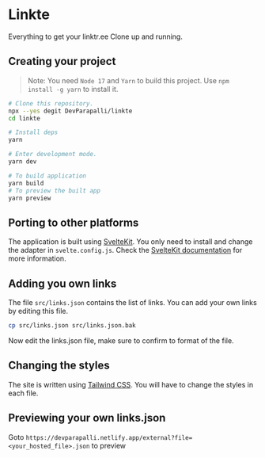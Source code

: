 # Linkte

Everything to get your linktr.ee Clone up and running.

## Creating your project

> Note: You need `Node 17` and `Yarn` to build this project. Use `npm install -g yarn` to install it.

```bash
# Clone this repository.
npx --yes degit DevParapalli/linkte
cd linkte

# Install deps
yarn

# Enter development mode.
yarn dev

# To build application
yarn build
# To preview the built app
yarn preview
```

## Porting to other platforms

The application is built using [SvelteKit](https://kit.svelte.dev/). You only need to install and change the adapter in `svelte.config.js`. Check the [SvelteKit documentation](https://kit.svelte.dev/docs#adapters) for more information.

## Adding you own links

The file `src/links.json` contains the list of links. You can add your own links by editing this file.

```bash
cp src/links.json src/links.json.bak
```

Now edit the links.json file, make sure to confirm to format of the file.

## Changing the styles

The site is written using [Tailwind CSS](https://tailwindcss.com/). You will have to change the styles in each file.

## Previewing your own links.json

Goto `https://devparapalli.netlify.app/external?file=<your_hosted_file>.json` to preview
